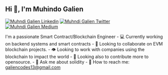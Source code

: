 <h2 align="left">Hi 👋, I'm Muhindo Galien</h1>

[![Muhndi Galien Linkedin](https://img.shields.io/badge/LinkedIn-0077B5?style=for-the-badge&logo=linkedin&logoColor=white)](https://www.linkedin.com/in/muhindo-galien/)
[![Muhndi Galien Twitter](https://img.shields.io/badge/Twitter-1DA1F2?style=for-the-badge&logo=twitter&logoColor=white)](https://twitter.com/GalienMuhindo)
[![Muhndi Galien Medium](https://img.shields.io/badge/Medium-000000?style=for-the-badge&logo=medium&logoColor=white)](https://medium.com/@galiendev)


<p align="left">I'm a passionate Smart Contract/Blockchain Engineer</h3>
-  💻 Currently working on backend systems and smart contracts
-  👯 Looking to collaborate on EVM blockchain projects.
- 👁️ Looking to work with companies using the blockchain to impact the world
- 🔭 Looking also to contribute more to opensource.
- 💬 Ask me about solidity
-  📧 How to reach me: <a href="galiencodes13@gmail.com">galiencodes13@gmail.com<a/>



